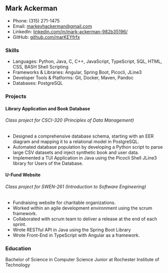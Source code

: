 ## Mark Ackerman  
* Phone: (315) 271-1475  
* Email: markeyhackerman@gmail.com  
* LinkedIn: [linkedin.com/in/mark-ackerman-982b35196/](https://linkedin.com/in/mark-ackerman-982b35196/)  
* GitHub: [github.com/marKEYfrfx](https://github.com/marKEYfrfx)  

### Skills
- Languages: Python, Java, C, C++, JavaScript, TypeScript, SQL, HTML, CSS, BASH Shell Scripting
- Frameworks & Libraries: Angular, Spring Boot, Picocli, JLine3
- Developer Tools & Platforms: Git, Docker, Maven, Pandoc
- Databases: PostgreSQL

### Projects
#### Library Application and Book Database
###### Class project for CSCI-320 (Principles of Data Management)
* Designed a comprehensive database schema, starting with an EER diagram and mapping it to a relational model in PostgreSQL.
* Automated database population by developing a Python script to parse large CSV datasets and inject synthetic book and user data.
* Implemented a TUI Application in Java using the Picocli Shell JLine3 library for Users of the Database.
#### U-Fund Website
###### Class project for SWEN-261 (Introduction to Software Engineering)
* Fundraising website for charitable organizations.
* Worked within an agile development environment using the scrum framework.
* Collaborated with scrum team to deliver a release at the end of each sprint.
* Wrote RESTful API in Java using the Spring Boot Library
* Wrote Front-End in TypeScript with Angular as a framework.

### Education
Bachelor of Science in Computer Science
Junior at Rochester Institute of Technology

